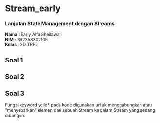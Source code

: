 # Stream_early

### Lanjutan State Management dengan Streams 
**Nama**  : Early Alfa Sheilawati  
**NIM**   : 362358302105  
**Kelas** : 2D TRPL

## Soal 1

## Soal 2

## Soal 3
Fungsi keyword yeild* pada kode digunakan untuk menggabungkan atau "menyebarkan" elemen dari sebuah Stream ke dalam Stream yang sedang dibangun.
